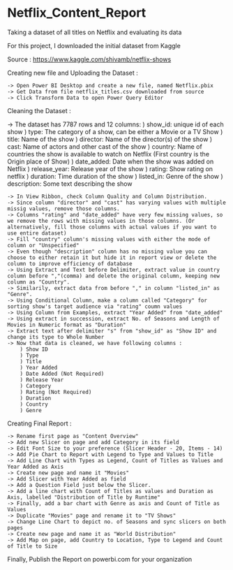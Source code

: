 # Netflix_Content_Report
Taking a dataset of all titles on Netflix and evaluating its data

For this project, I downloaded the initial dataset from Kaggle

Source : https://www.kaggle.com/shivamb/netflix-shows

Creating new file and Uploading the Dataset :

    -> Open Power BI Desktop and create a new file, named Netflix.pbix
    -> Get Data from file netflix_titles.csv downloaded from source 
    -> Click Transform Data to open Power Query Editor    

Cleaning the Dataset : 

  -> The dataset has 7787 rows and 12 columns:
        ) show_id: unique id of each show
        ) type: The category of a show, can be either a Movie or a TV Show
        ) title: Name of the show
        ) director: Name of the director(s) of the show
        ) cast: Name of actors and other cast of the show
        ) country: Name of countries the show is available to watch on Netflix (First country is the Origin place of Show)
        ) date_added: Date when the show was added on Netflix
        ) release_year: Release year of the show
        ) rating: Show rating on netflix
        ) duration: Time duration of the show
        ) listed_in: Genre of the show
        ) description: Some text describing the show    

    -> In View Ribbon, check Column Quality and Column Distribution.
    -> Since column "director" and "cast" has varying values with multiple missig values, remove those columns.
    -> Columns "rating" and "date_added" have very few missing values, so we remove the rows with missing values in those columns. (Or alternatively, fill those columns with actual values if you want to use entire dataset) 
    -> Fill "country" column's missing values with either the mode of column or "Unspecified"
    -> Even though "description" column has no missing value you can choose to either retain it but hide it in report view or delete the column to improve efficiency of database 
    -> Using Extract and Text before Delimiter, extract value in country column before ","(comma) and delete the original column, keeping new column as "Country". 
    -> Similarily, extract data from before "," in column "listed_in" as "Genre". 
    -> Using Conditional Column, make a column called "Category" for sorting show's target audience via "rating" coumn values
    -> Using Column from Examples, extract "Year Added" from "date_added" 
    -> Using extract in succession, extract No. of Seasons and Length of Movies in Numeric format as "Duration"
    -> Extract text after delimiter "s" from "show_id" as "Show ID" and change its type to Whole Number
    -> Now that data is cleaned, we have following columns :
        ) Show ID
        ) Type
        ) Title
        ) Year Added
        ) Date Added (Not Required)
        ) Release Year
        ) Category
        ) Rating (Not Required)
        ) Duration 
        ) Country
        ) Genre
    
Creating Final Report :

    -> Rename first page as "Content Overview"
    -> Add new Slicer on page and add Category in its field
    -> Edit Font Size to your preference (Slicer Header - 20, Items - 14)
    -> Add Pie Chart to Report with Legend to Type and Values to Title
    -> Add Line Chart with Types as Legend, Count of Titles as Values and Year Added as Axis
    -> Create new page and name it "Movies"
    -> Add Slicer with Year Added as field
    -> Add a Question Field just below the Slicer.
    -> Add a line chart with Count of Titles as values and Duration as Axis, labelled "Distribution of Title by Runtime"
    -> Finally, add a bar chart with Genre as axis and Count of Title as Values
    -> Duplicate "Movies" page and rename it to "TV Shows"
    -> Change Line Chart to depict no. of Seasons and sync slicers on both pages
    -> Create new page and name it as "World Distribution"
    -> Add Map on page, add Country to Location, Type to Legend and Count of Title to Size

Finally, Publish the Report on powerbi.com for your organization
